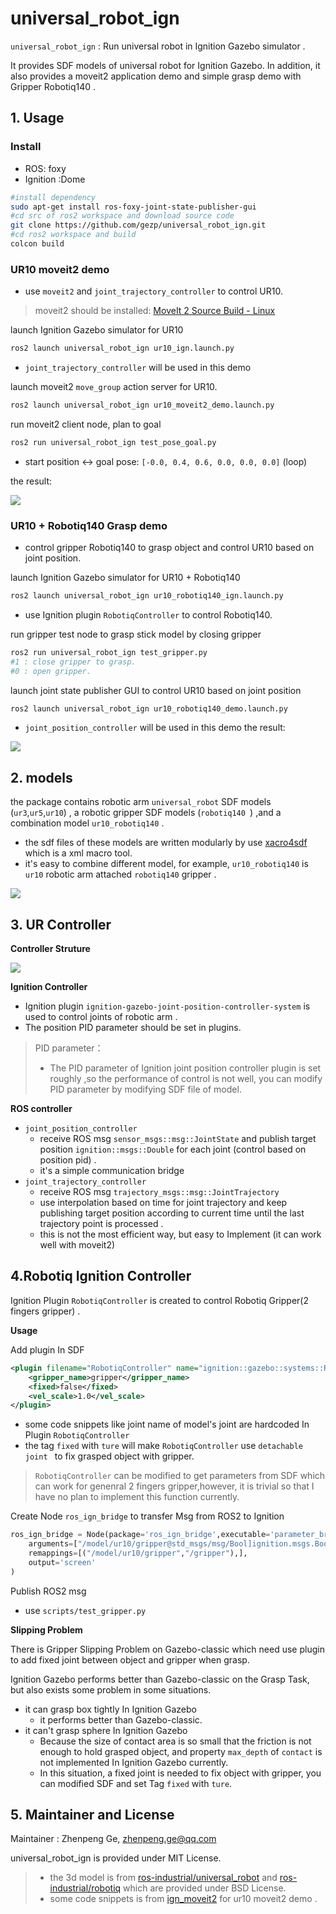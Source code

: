 # universal_robot_ign

 `universal_robot_ign`  : Run universal robot  in Ignition Gazebo simulator . 

It provides SDF models of universal robot for Ignition Gazebo. In addition, it also provides a moveit2 application demo and simple  grasp demo with Gripper Robotiq140 . 

## 1. Usage

### Install

* ROS: foxy
* Ignition :Dome 

```bash
#install dependency
sudo apt-get install ros-foxy-joint-state-publisher-gui
#cd src of ros2 workspace and download source code
git clone https://github.com/gezp/universal_robot_ign.git
#cd ros2 workspace and build
colcon build
```

###  UR10 moveit2 demo

* use  `moveit2` and `joint_trajectory_controller` to control UR10.

> moveit2 should be installed: [MoveIt 2 Source Build - Linux](https://moveit.ros.org/install-moveit2/source/)

launch Ignition Gazebo simulator for UR10 

```bash
ros2 launch universal_robot_ign ur10_ign.launch.py 
```

* `joint_trajectory_controller` will be used in this demo

launch moveit2 `move_group` action server for UR10.

```bash
ros2 launch universal_robot_ign ur10_moveit2_demo.launch.py 
```

run moveit2  client node, plan to goal

```bash
ros2 run universal_robot_ign test_pose_goal.py
```

* start position <-> goal pose:  `[-0.0, 0.4, 0.6, 0.0, 0.0, 0.0]`  (loop)

the result:

![](docs/imgs/ur10_moveit2_demo.gif)

### UR10 + Robotiq140 Grasp demo

* control gripper Robotiq140  to grasp object and control UR10  based on joint  position.

launch Ignition Gazebo simulator for UR10  + Robotiq140

```bash
ros2 launch universal_robot_ign ur10_robotiq140_ign.launch.py 
```

*  use  Ignition plugin `RobotiqController` to control Robotiq140.

run gripper test node to grasp stick model by closing gripper 

```bash
ros2 run universal_robot_ign test_gripper.py 
#1 : close gripper to grasp.
#0 : open gripper.
```

launch joint state publisher GUI to control UR10 based on joint position

```bash
ros2 launch universal_robot_ign ur10_robotiq140_demo.launch.py
```

*  `joint_position_controller` will be used in this demo
the result:

![](docs/imgs/ur10_robotiq140_grasp_demo.png)

## 2. models

the package contains  robotic arm `universal_robot` SDF models (`ur3`,`ur5`,`ur10`) , a robotic gripper SDF models (`robotiq140 `) ,and a combination model `ur10_robotiq140` .

* the sdf files of these models are written modularly by use [xacro4sdf](https://github.com/gezp/xacro4sdf) which is a xml macro tool.
*  it's easy to combine different model, for example, `ur10_robotiq140` is  `ur10` robotic arm attached `robotiq140` gripper .

![](docs/imgs/ur10_robotiq140.png)

## 3. UR Controller

**Controller Struture**

![](docs/imgs/controller_struture.png)

**Ignition Controller**

* Ignition plugin `ignition-gazebo-joint-position-controller-system`  is used to control  joints of robotic arm .
* The position PID parameter should be set in plugins.

>  PID parameter：
>
> * The PID parameter of Ignition joint position controller plugin is set roughly ,so the performance of control is not well, you can modify PID parameter by modifying SDF file of model.

**ROS controller**

* `joint_position_controller` 
  *  receive ROS msg `sensor_msgs::msg::JointState` and publish target position `ignition::msgs::Double` for each joint (control based on position pid) . 
  * it's a simple communication bridge 
* `joint_trajectory_controller` 
  * receive ROS msg `trajectory_msgs::msg::JointTrajectory`
  * use interpolation based on time for joint trajectory and  keep publishing target position according to current time until the last trajectory point is processed .
  * this is not the most efficient way, but easy to Implement (it can work well with moveit2)

## 4.Robotiq Ignition Controller

Ignition  Plugin `RobotiqController`  is created to control Robotiq  Gripper(2 fingers gripper) . 

**Usage**

Add plugin In SDF

```xml
<plugin filename="RobotiqController" name="ignition::gazebo::systems::RobotiqController">
	<gripper_name>gripper</gripper_name>
    <fixed>false</fixed>
    <vel_scale>1.0</vel_scale>
</plugin>    
```

* some code snippets  like joint name of model's joint are hardcoded  In Plugin `RobotiqController` 
* the tag `fixed` with `ture`  will make `RobotiqController`  use `detachable joint ` to  fix  grasped object with gripper.

> `RobotiqController`  can be modified to get parameters from SDF which  can work for genenral 2 fingers gripper,however, it is trivial so that I have no plan to implement this function currently.

Create Node  `ros_ign_bridge`  to transfer Msg from ROS2 to Ignition

```python
ros_ign_bridge = Node(package='ros_ign_bridge',executable='parameter_bridge',
	arguments=["/model/ur10/gripper@std_msgs/msg/Bool]ignition.msgs.Boolean"],
	remappings=[("/model/ur10/gripper","/gripper"),],
    output='screen'
)
```

Publish ROS2 msg

* use `scripts/test_gripper.py`

**Slipping Problem**

There is Gripper Slipping Problem on Gazebo-classic which need use plugin to add fixed joint between object and gripper when grasp.   

Ignition Gazebo performs better than Gazebo-classic on the Grasp Task, but also exists some problem in some situations.

* it can grasp box tightly In Ignition Gazebo
  * it performs better than Gazebo-classic.
* it can't grasp sphere In Ignition Gazebo
  * Because the size of contact area is so small that the friction is not enough to hold grasped object, and property `max_depth`  of `contact`  is not implemented In Ignition Gazebo currently.
  * In this situation, a fixed joint is needed to fix object with gripper, you can modified SDF and set Tag `fixed` with `ture`.

## 5. Maintainer  and  License

Maintainer : Zhenpeng Ge, [zhenpeng.ge@qq.com](mailto:zhenpeng.ge@qq.com)

universal_robot_ign is provided under MIT License.

> * the 3d model is from  [ros-industrial/universal_robot](https://github.com/ros-industrial/universal_robot) and  [ros-industrial/robotiq](https://github.com/ros-industrial/robotiq) which are provided under BSD License.
> * some code snippets is from [ign_moveit2](https://github.com/AndrejOrsula/ign_moveit2)  for ur10 moveit2 demo .
